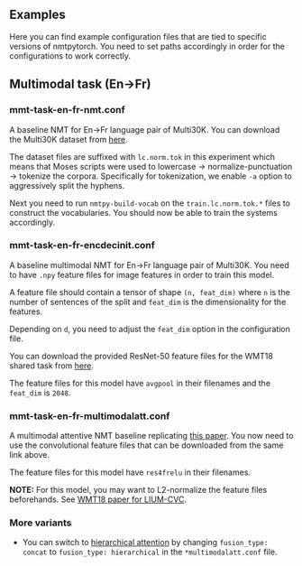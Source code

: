 Examples
--

Here you can find example configuration files that are tied to specific versions
of nmtpytorch. You need to set paths accordingly in order for the configurations
to work correctly.

## Multimodal task (En->Fr)

### mmt-task-en-fr-nmt.conf

A baseline NMT for En->Fr language pair
of Multi30K. You can download the Multi30K dataset from [here](https://github.com/multi30k/dataset).

The dataset files are suffixed with `lc.norm.tok` in this experiment which
means that Moses scripts were used to lowercase -> normalize-punctuation -> tokenize
the corpora. Specifically for tokenization, we enable `-a` option to aggressively
split the hyphens.

Next you need to run `nmtpy-build-vocab` on the `train.lc.norm.tok.*` files
to construct the vocabularies. You should now be able to train the systems
accordingly.

### mmt-task-en-fr-encdecinit.conf

A baseline multimodal NMT for En->Fr language pair of Multi30K. You need
to have `.npy` feature files for image features in order to train this model.

A feature file should contain a tensor of shape `(n, feat_dim)` where `n` is the
number of sentences of the split and `feat_dim` is the dimensionality for the features.

Depending on `d`, you need to adjust the `feat_dim` option in the configuration file.

You can download the provided ResNet-50 feature files for the WMT18 shared task
from [here](https://drive.google.com/drive/folders/1I2ufg3rTva3qeBkEc-xDpkESsGkYXgCf?usp=sharing).

The feature files for this model have `avgpool` in their filenames and the
`feat_dim` is `2048`.

### mmt-task-en-fr-multimodalatt.conf

A multimodal attentive NMT baseline replicating [this paper](https://arxiv.org/abs/1609.03976).
You now need to use the convolutional feature files that can be downloaded from the same link above.

The feature files for this model have `res4frelu` in their filenames.

**NOTE:** For this model, you may want to L2-normalize the feature files beforehands. See
[WMT18 paper for LIUM-CVC](https://arxiv.org/abs/1809.00151).

### More variants

 - You can switch to [hierarchical attention](https://arxiv.org/pdf/1704.06567.pdf) by
   changing `fusion_type: concat` to `fusion_type: hierarchical` in the `*multimodalatt.conf`
   file.
